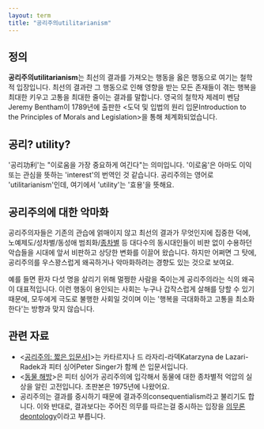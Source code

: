 ```yaml
---
layout: term
title: "공리주의utilitarianism"
---
```

## 정의

**공리주의utilitarianism**는 최선의 결과를 가져오는 행동을 옳은 행동으로 여기는 철학적 입장입니다. 최선의 결과란 그 행동으로 인해 영향을 받는 모든 존재들이 겪는 행복을 최대한 키우고 고통을 최대한 줄이는 결과를 말합니다. 영국의 철학자 제레미 벤담Jeremy Bentham이 1789년에 출판한 \<도덕 및 입법의 원리 입문Introduction to the Principles of Morals and Legislation\>을 통해 체계화되었습니다.

## 공리? utility?

'공리功利'는 "이로움을 가장 중요하게 여긴다"는 의미입니다. '이로움'은 아마도 이익 또는 관심을 뜻하는 'interest'의 번역인 것 같습니다. 공리주의는 영어로 'utilitarianism'인데, 여기에서 'utility'는 '효용'을 뜻해요.

## 공리주의에 대한 악마화

공리주의자들은 기존의 관습에 얽매이지 않고 최선의 결과가 무엇인지에 집중한 덕에, 노예제도/성차별/동성애 범죄화/[종차별](/terms/speciesism.html) 등 대다수의 동시대인들이 비판 없이 수용하던 악습들을 시대에 앞서 비판하고 상당한 변화를 이끌어 왔습니다. 하지만 어쩌면 그 탓에, 공리주의를 우스꽝스럽게 왜곡하거나 악마화하려는 경향도 있는 것으로 보여요.

예를 들면 환자 다섯 명을 살리기 위해 멀쩡한 사람을 죽이는게 공리주의라는 식의 왜곡이 대표적입니다. 이런 행동이 용인되는 사회는 누구나 갑작스럽게 살해를 당할 수 있기 때문에, 모두에게 극도로 불행한 사회일 것이며 이는 '행복을 극대화하고 고통을 최소화한다'는 방향과 맞지 않습니다.

## 관련 자료

* \<[공리주의: 짧은 입문서](/2020/02/01/utilitarianism-a-very-short-introduction.html)]\>는 카타르지나 드 라자리-라덱Katarzyna de Lazari-Radek과 피터 싱어Peter Singer가 함께 쓴 입문서입니다.
* \<[동물 해방](/2019/07/28/animal-liberation.html)\>은 피터 싱어가 공리주의에 입각해서 동물에 대한 종차별적 억압의 실상을 알린 고전입니다. 초판본은 1975년에 나왔어요.
* 공리주의는 결과를 중시하기 때문에 결과주의consequentialism라고 불리기도 합니다. 이와 반대로, 결과보다는 주어진 의무를 따르는걸 중시하는 입장을 [의무론deontology](/terms/deontology.html)이라고 부릅니다.
